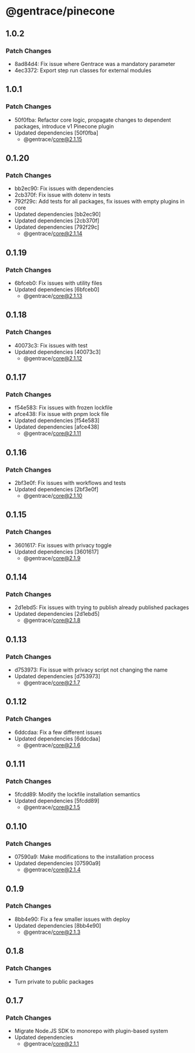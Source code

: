 # @gentrace/pinecone

## 1.0.2

### Patch Changes

- 8ad84d4: Fix issue where Gentrace was a mandatory parameter
- 4ec3372: Export step run classes for external modules

## 1.0.1

### Patch Changes

- 50f0fba: Refactor core logic, propagate changes to dependent packages, introduce v1 Pinecone plugin
- Updated dependencies [50f0fba]
  - @gentrace/core@2.1.15

## 0.1.20

### Patch Changes

- bb2ec90: Fix issues with dependencies
- 2cb370f: Fix issue with dotenv in tests
- 792f29c: Add tests for all packages, fix issues with empty plugins in core
- Updated dependencies [bb2ec90]
- Updated dependencies [2cb370f]
- Updated dependencies [792f29c]
  - @gentrace/core@2.1.14

## 0.1.19

### Patch Changes

- 6bfceb0: Fix issues with utility files
- Updated dependencies [6bfceb0]
  - @gentrace/core@2.1.13

## 0.1.18

### Patch Changes

- 40073c3: Fix issues with test
- Updated dependencies [40073c3]
  - @gentrace/core@2.1.12

## 0.1.17

### Patch Changes

- f54e583: Fix issues with frozen lockfile
- afce438: Fix issue with pnpm lock file
- Updated dependencies [f54e583]
- Updated dependencies [afce438]
  - @gentrace/core@2.1.11

## 0.1.16

### Patch Changes

- 2bf3e0f: Fix issues with workflows and tests
- Updated dependencies [2bf3e0f]
  - @gentrace/core@2.1.10

## 0.1.15

### Patch Changes

- 3601617: Fix issues with privacy toggle
- Updated dependencies [3601617]
  - @gentrace/core@2.1.9

## 0.1.14

### Patch Changes

- 2d1ebd5: Fix issues with trying to publish already published packages
- Updated dependencies [2d1ebd5]
  - @gentrace/core@2.1.8

## 0.1.13

### Patch Changes

- d753973: Fix issue with privacy script not changing the name
- Updated dependencies [d753973]
  - @gentrace/core@2.1.7

## 0.1.12

### Patch Changes

- 6ddcdaa: Fix a few different issues
- Updated dependencies [6ddcdaa]
  - @gentrace/core@2.1.6

## 0.1.11

### Patch Changes

- 5fcdd89: Modify the lockfile installation semantics
- Updated dependencies [5fcdd89]
  - @gentrace/core@2.1.5

## 0.1.10

### Patch Changes

- 07590a9: Make modifications to the installation process
- Updated dependencies [07590a9]
  - @gentrace/core@2.1.4

## 0.1.9

### Patch Changes

- 8bb4e90: Fix a few smaller issues with deploy
- Updated dependencies [8bb4e90]
  - @gentrace/core@2.1.3

## 0.1.8

### Patch Changes

- Turn private to public packages

## 0.1.7

### Patch Changes

- Migrate Node.JS SDK to monorepo with plugin-based system
- Updated dependencies
  - @gentrace/core@2.1.1
